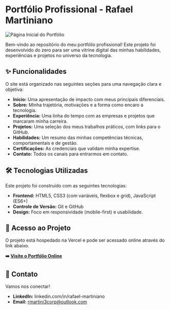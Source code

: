 # Portfólio Profissional - Rafael Martiniano

![Página Inicial do Portfólio](https://raw.githubusercontent.com/rmartini3/portfolio/main/imagem/readme/screenshot-home.png)

Bem-vindo ao repositório do meu portfólio profissional! 
Este projeto foi desenvolvido do zero para ser uma vitrine digital das minhas habilidades, experiências e projetos no universo da tecnologia.

## ✨ Funcionalidades

O site está organizado nas seguintes seções para uma navegação clara e objetiva:

-   **Início:** Uma apresentação de impacto com meus principais diferenciais.
-   **Sobre:** Minha trajetória, motivações e a forma como encaro a tecnologia.
-   **Experiência:** Uma linha do tempo com as empresas e projetos que marcaram minha carreira.
-   **Projetos:** Uma seleção dos meus trabalhos práticos, com links para o GitHub.
-   **Habilidades:** Um resumo das minhas competências técnicas, comportamentais e de gestão.
-   **Certificações:** As credenciais que validam minha expertise.
-   **Contato:** Todos os canais para entrarmos em contato.

## 🛠️ Tecnologias Utilizadas

Este projeto foi construído com as seguintes tecnologias:

-   **Frontend:** HTML5, CSS3 (com variáveis, flexbox e grid), JavaScript (ES6+)
-   **Controle de Versão:** Git e GitHub
-   **Design:** Foco em responsividade (mobile-first) e usabilidade.

## 🚀 Acesso ao Projeto

O projeto está hospedado na Vercel e pode ser acessado online através do link abaixo.

**➡️ [Visite o Portfólio Online](https://rafael-martiniano.vercel.app/)**

## 🤝 Contato

Vamos nos conectar!

-   **LinkedIn:** linkedin.com/in/rafael-martiniano
-   **Email:** rmartini3corp@outlook.com
